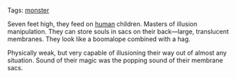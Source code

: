 Tags: [monster](Monsters)

Seven feet high, they feed on [human](Humans) children. Masters of illusion manipulation. They can store souls in sacs on their back—large, translucent membranes. They look like a boomalope combined with a hag.

Physically weak, but very capable of illusioning their way out of almost any situation. Sound of their magic was the popping sound of their membrane sacs.